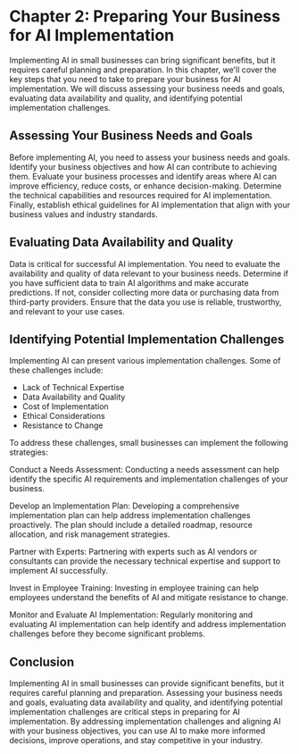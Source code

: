 Chapter 2: Preparing Your Business for AI Implementation
========================================================

Implementing AI in small businesses can bring significant benefits, but it requires careful planning and preparation. In this chapter, we'll cover the key steps that you need to take to prepare your business for AI implementation. We will discuss assessing your business needs and goals, evaluating data availability and quality, and identifying potential implementation challenges.

Assessing Your Business Needs and Goals
---------------------------------------

Before implementing AI, you need to assess your business needs and goals. Identify your business objectives and how AI can contribute to achieving them. Evaluate your business processes and identify areas where AI can improve efficiency, reduce costs, or enhance decision-making. Determine the technical capabilities and resources required for AI implementation. Finally, establish ethical guidelines for AI implementation that align with your business values and industry standards.

Evaluating Data Availability and Quality
----------------------------------------

Data is critical for successful AI implementation. You need to evaluate the availability and quality of data relevant to your business needs. Determine if you have sufficient data to train AI algorithms and make accurate predictions. If not, consider collecting more data or purchasing data from third-party providers. Ensure that the data you use is reliable, trustworthy, and relevant to your use cases.

Identifying Potential Implementation Challenges
-----------------------------------------------

Implementing AI can present various implementation challenges. Some of these challenges include:

* Lack of Technical Expertise
* Data Availability and Quality
* Cost of Implementation
* Ethical Considerations
* Resistance to Change

To address these challenges, small businesses can implement the following strategies:

Conduct a Needs Assessment: Conducting a needs assessment can help identify the specific AI requirements and implementation challenges of your business.

Develop an Implementation Plan: Developing a comprehensive implementation plan can help address implementation challenges proactively. The plan should include a detailed roadmap, resource allocation, and risk management strategies.

Partner with Experts: Partnering with experts such as AI vendors or consultants can provide the necessary technical expertise and support to implement AI successfully.

Invest in Employee Training: Investing in employee training can help employees understand the benefits of AI and mitigate resistance to change.

Monitor and Evaluate AI Implementation: Regularly monitoring and evaluating AI implementation can help identify and address implementation challenges before they become significant problems.

Conclusion
----------

Implementing AI in small businesses can provide significant benefits, but it requires careful planning and preparation. Assessing your business needs and goals, evaluating data availability and quality, and identifying potential implementation challenges are critical steps in preparing for AI implementation. By addressing implementation challenges and aligning AI with your business objectives, you can use AI to make more informed decisions, improve operations, and stay competitive in your industry.
